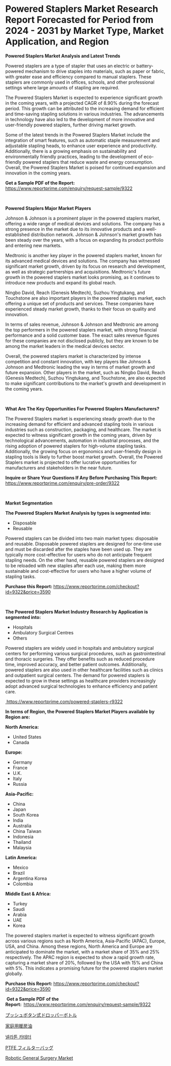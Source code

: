 <p><h1>Powered Staplers Market Research Report Forecasted for Period from 2024 -  2031 by Market Type, Market Application, and Region</h1></p><p><strong>Powered Staplers Market Analysis and Latest Trends</strong></p>
<p><p>Powered staplers are a type of stapler that uses an electric or battery-powered mechanism to drive staples into materials, such as paper or fabric, with greater ease and efficiency compared to manual staplers. These staplers are commonly used in offices, schools, and other professional settings where large amounts of stapling are required.</p><p>The Powered Staplers Market is expected to experience significant growth in the coming years, with a projected CAGR of 8.90% during the forecast period. This growth can be attributed to the increasing demand for efficient and time-saving stapling solutions in various industries. The advancements in technology have also led to the development of more innovative and user-friendly powered staplers, further driving market growth.</p><p>Some of the latest trends in the Powered Staplers Market include the integration of smart features, such as automatic staple measurement and adjustable stapling heads, to enhance user experience and productivity. Additionally, there is a growing emphasis on sustainability and environmentally friendly practices, leading to the development of eco-friendly powered staplers that reduce waste and energy consumption. Overall, the Powered Staplers Market is poised for continued expansion and innovation in the coming years.</p></p>
<p><strong>Get a Sample PDF of the Report:&nbsp;</strong> <a href="https://www.reportprime.com/enquiry/request-sample/9322">https://www.reportprime.com/enquiry/request-sample/9322</a></p>
<p>&nbsp;</p>
<p><strong>Powered Staplers Major Market Players</strong></p>
<p><p>Johnson & Johnson is a prominent player in the powered staplers market, offering a wide range of medical devices and solutions. The company has a strong presence in the market due to its innovative products and a well-established distribution network. Johnson & Johnson's market growth has been steady over the years, with a focus on expanding its product portfolio and entering new markets.</p><p>Medtronic is another key player in the powered staplers market, known for its advanced medical devices and solutions. The company has witnessed significant market growth, driven by its focus on research and development, as well as strategic partnerships and acquisitions. Medtronic's future growth in the powered staplers market looks promising, as it continues to introduce new products and expand its global reach.</p><p>Ningbo David, Reach (Genesis Medtech), Suzhou Yingtukang, and Touchstone are also important players in the powered staplers market, each offering a unique set of products and services. These companies have experienced steady market growth, thanks to their focus on quality and innovation.</p><p>In terms of sales revenue, Johnson & Johnson and Medtronic are among the top performers in the powered staplers market, with strong financial performance and a solid customer base. The exact sales revenue figures for these companies are not disclosed publicly, but they are known to be among the market leaders in the medical devices sector.</p><p>Overall, the powered staplers market is characterized by intense competition and constant innovation, with key players like Johnson & Johnson and Medtronic leading the way in terms of market growth and future expansion. Other players in the market, such as Ningbo David, Reach (Genesis Medtech), Suzhou Yingtukang, and Touchstone, are also expected to make significant contributions to the market's growth and development in the coming years.</p></p>
<p>&nbsp;</p>
<p><strong>What Are The Key Opportunities For Powered Staplers Manufacturers?</strong></p>
<p><p>The Powered Staplers market is experiencing steady growth due to the increasing demand for efficient and advanced stapling tools in various industries such as construction, packaging, and healthcare. The market is expected to witness significant growth in the coming years, driven by technological advancements, automation in industrial processes, and the rising adoption of powered staplers for high-volume stapling tasks. Additionally, the growing focus on ergonomics and user-friendly design in stapling tools is likely to further boost market growth. Overall, the Powered Staplers market is projected to offer lucrative opportunities for manufacturers and stakeholders in the near future.</p></p>
<p><strong>Inquire or Share Your Questions If Any Before Purchasing This Report:</strong> <a href="https://www.reportprime.com/enquiry/pre-order/9322">https://www.reportprime.com/enquiry/pre-order/9322</a></p>
<p>&nbsp;</p>
<p><strong>Market Segmentation</strong></p>
<p><strong>The Powered Staplers Market Analysis by types is segmented into:</strong></p>
<p><ul><li>Disposable</li><li>Reusable</li></ul></p>
<p><p>Powered staplers can be divided into two main market types: disposable and reusable. Disposable powered staplers are designed for one-time use and must be discarded after the staples have been used up. They are typically more cost-effective for users who do not anticipate frequent stapling needs. On the other hand, reusable powered staplers are designed to be reloaded with new staples after each use, making them more sustainable and cost-effective for users who have a higher volume of stapling tasks.</p></p>
<p><strong>Purchase this Report:&nbsp;</strong><a href="https://www.reportprime.com/checkout?id=9322&price=3590">https://www.reportprime.com/checkout?id=9322&price=3590</a></p>
<p>&nbsp;</p>
<p><strong>The Powered Staplers Market Industry Research by Application is segmented into:</strong></p>
<p><ul><li>Hospitals</li><li>Ambulatory Surgical Centres</li><li>Others</li></ul></p>
<p><p>Powered staplers are widely used in hospitals and ambulatory surgical centers for performing various surgical procedures, such as gastrointestinal and thoracic surgeries. They offer benefits such as reduced procedure time, improved accuracy, and better patient outcomes. Additionally, powered staplers are also used in other healthcare facilities such as clinics and outpatient surgical centers. The demand for powered staplers is expected to grow in these settings as healthcare providers increasingly adopt advanced surgical technologies to enhance efficiency and patient care.</p></p>
<p><a href="https://www.reportprime.com/powered-staplers-r9322">&nbsp;https://www.reportprime.com/powered-staplers-r9322</a></p>
<p><strong>In terms of Region, the Powered Staplers Market Players available by Region are:</strong></p>
<p>
    <p> <strong> North America: </strong>
        <ul>
            <li>United States</li>
            <li>Canada</li>
        </ul>
        </p> 
    <p> <strong> Europe: </strong>
        <ul>
            <li>Germany</li>
            <li>France</li>
            <li>U.K.</li>
            <li>Italy</li>
            <li>Russia</li>
        </ul>
        </p> 
    <p> <strong> Asia-Pacific: </strong>
        <ul>
            <li>China</li>
            <li>Japan</li>
            <li>South Korea</li>
            <li>India</li>
            <li>Australia</li>
            <li>China Taiwan</li>
            <li>Indonesia</li>
            <li>Thailand</li>
            <li>Malaysia</li>
        </ul>
        </p> 
    <p> <strong> Latin America: </strong>
        <ul>
            <li>Mexico</li>
            <li>Brazil</li>
            <li>Argentina Korea</li>
            <li>Colombia</li>
        </ul>
        </p> 
    <p> <strong> Middle East & Africa: </strong>
        <ul>
            <li>Turkey</li>
            <li>Saudi</li>
            <li>Arabia</li>
            <li>UAE</li>
            <li>Korea</li>
        </ul>
    </p>
    </p>
<p><p>The powered staplers market is expected to witness significant growth across various regions such as North America, Asia-Pacific (APAC), Europe, USA, and China. Among these regions, North America and Europe are anticipated to dominate the market, with a market share of 35% and 25% respectively. The APAC region is expected to show a rapid growth rate, capturing a market share of 20%, followed by the USA with 15% and China with 5%. This indicates a promising future for the powered staplers market globally.</p></p>
<p><strong>Purchase this Report: </strong><a href="https://www.reportprime.com/checkout?id=9322&price=3590">https://www.reportprime.com/checkout?id=9322&price=3590</a></p>
<p>&nbsp;<strong>Get a Sample PDF of the Report:&nbsp;&nbsp;</strong><a href="https://www.reportprime.com/enquiry/request-sample/9322">https://www.reportprime.com/enquiry/request-sample/9322</a></p>
<p><strong></strong></p>
<p><p><a href="https://medium.com/@isabeleterson7845/%E3%83%97%E3%83%83%E3%82%B7%E3%83%A5%E3%83%9C%E3%82%BF%E3%83%B3%E5%BC%8F%E3%83%89%E3%83%AD%E3%83%83%E3%83%91%E3%83%BC%E3%83%9C%E3%83%88%E3%83%AB%E3%81%AE%E5%B8%82%E5%A0%B4%E5%88%86%E6%9E%90%E3%81%A82024%E5%B9%B4%E3%81%8B%E3%82%892031%E5%B9%B4%E3%81%BE%E3%81%A7%E3%81%AE%E4%BA%88%E6%B8%AC%E3%82%B5%E3%82%A4%E3%82%BA-2edc11591b09">プッシュボタン式ドロッパーボトル</a></p><p><a href="https://medium.com/@chrispcreem58/%E3%83%9B%E3%83%BC%E3%83%A0%E6%9A%96%E6%88%BF%E7%94%A8%E3%82%AA%E3%82%A4%E3%83%AB%E5%B8%82%E5%A0%B4%E3%83%AC%E3%83%9D%E3%83%BC%E3%83%88%E3%81%AF-%E3%81%93%E3%81%AE%E5%B8%82%E5%A0%B4%E3%81%AE%E6%9C%80%E6%96%B0%E3%81%AE%E3%83%88%E3%83%AC%E3%83%B3%E3%83%89%E3%81%A8%E6%88%90%E9%95%B7%E6%A9%9F%E4%BC%9A%E3%82%92%E6%98%8E%E3%82%89%E3%81%8B%E3%81%AB%E3%81%97%E3%81%A6%E3%81%84%E3%81%BE%E3%81%99-3e9a06ae59e4">家庭用暖房油</a></p><p><a href="https://medium.com/@tarynhermanii/%EB%84%AC%EB%9D%BC%ED%86%A4-%EC%B9%B4%ED%85%8C%ED%84%B0-%EC%8B%9C%EC%9E%A5-2031%EB%85%84%EA%B9%8C%EC%A7%80%EC%9D%98-%ED%8A%B8%EB%A0%8C%EB%93%9C-%EC%98%88%EC%B8%A1-%EB%B0%8F-%EA%B2%BD%EC%9F%81-%EB%B6%84%EC%84%9D-51cd64c91be1">넬라톤 카테터</a></p><p><a href="https://github.com/one-cool-chick/Market-Research-Report-List-1/blob/main/960433523502.md">PTFE フィルターバッグ</a></p><p><a href="https://github.com/dimitrishawkinswaynenp91rgz/Market-Research-Report-List-2/blob/main/robotic-general-surgery-market.md">Robotic General Surgery Market</a></p></p>